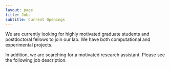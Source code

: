```yaml
---
layout: page
title: Jobs
subtitle: Current Openings
---
```


We are currently looking for highly motivated graduate students and postdoctoral fellows to join our lab. We have both computational and experimental projects. 

In addition, we are searching for a motivated research assistant. Please see the following job description. 